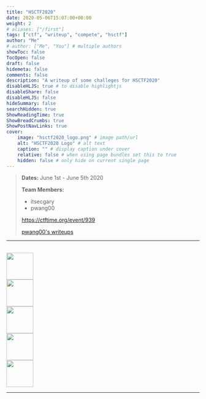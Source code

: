 ```yaml
---
title: "HSCTF2020"
date: 2020-05-06T15:07:00+00:00
weight: 2
# aliases: ["/first"]
tags: ["ctf", "writeup", "compete", "hsctf"]
author: "Me"
# author: ["Me", "You"] # multiple authors
showToc: false
TocOpen: false
draft: false
hidemeta: false
comments: false
description: "A writeup of some challeges for HSCTF2020"
disableHLJS: true # to disable highlightjs
disableShare: false
disableHLJS: false
hideSummary: false
searchHidden: true
ShowReadingTime: true
ShowBreadCrumbs: true
ShowPostNavLinks: true
cover:
    image: "hsctf2020_logo.png" # image path/url
    alt: "HSCTF2020 Logo" # alt text
    caption: "" # display caption under cover
    relative: false # when using page bundles set this to true
    hidden: false # only hide on current single page
---
```


> **Dates:**
> June 1st - June 5th 2020
>
> **Team Members:**
> - itsecgary
> - pwang00
>
> https://ctftime.org/event/939
>
> [pwang00's writeups](https://github.com/pwang00/CTF-Writeups/tree/master/2020/hsctf)


---
<br>
<a href="https://www.itsecgary.com/alg-prog/hsctf2020">
    <img src="/img/algorithms.png" height="70" class="border">
</a>
<br>
<a href="https://www.itsecgary.com/crypto/hsctf2020">
    <img src="/img/crypto.png" height="70" class="border">
</a>
<br>
<a href="https://www.itsecgary.com/forensics/hsctf2020">
    <img src="/img/forensics.png" height="70" class="border">
</a>
<br>
<a href="https://www.itsecgary.com/reversing/hsctf2020">
    <img src="/img/reversing.png" height="70" class="border">
</a>
<br>
<a href="https://www.itsecgary.com/webexp/hsctf2020">
    <img src="/img/web.png" height="70" class="border">
</a>

---

